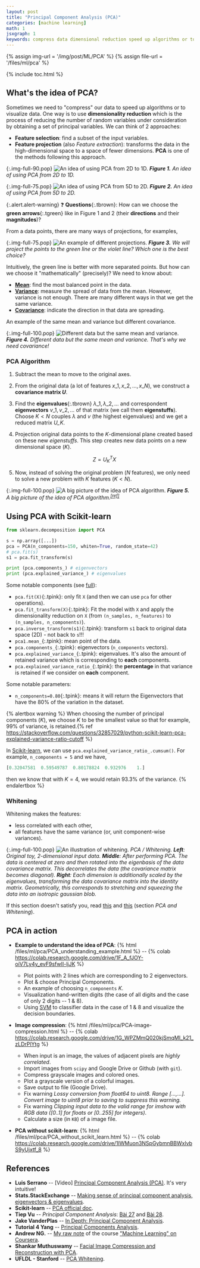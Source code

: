 ```yaml
---
layout: post
title: "Principal Component Analysis (PCA)"
categories: [machine learning]
math: 1
jsxgraph: 1
keywords: compress data dimensional reduction speed up algorithms or to visualize data feature selection Feature projection mean variance covariance eigenvalues covariance matrix eigenvectors explained_variance_ratio_ Whitening Image compression Luis Serrano Tiep Vu Jake VanderPlas UFLDL - Stanford Shankar Muthuswamy
---
```


{% assign img-url = '/img/post/ML/PCA' %}
{% assign file-url = '/files/ml/pca' %}

{% include toc.html %}

## What's the idea of PCA?

Sometimes we need to "compress" our data to speed up algorithms or to visualize data. One way is to use **dimensionality reduction** which is the process of reducing the number of random variables under consideration by obtaining a set of principal variables. We can think of 2 approaches:

- **Feature selection**: find a subset of the input variables.
- **Feature projection** (also *Feature extraction*): transforms the data in the high-dimensional space to a space of fewer dimensions. **PCA** is one of the methods following this approach.

{:.img-full-90.pop}
![An idea of using PCA from 2D to 1D.]({{img-url}}/pca-1.jpg)
***Figure 1.** An idea of using PCA from 2D to 1D.*

{:.img-full-75.pop}
![An idea of using PCA from 5D to 2D.]({{img-url}}/pca-2.jpg)
***Figure 2.** An idea of using PCA from 5D to 2D.*

{:.alert.alert-warning}
❓ **Questions**{:.tbrown}: How can we choose the **green arrows**{:.tgreen} like in Figure 1 and 2 (their **directions** and their **magnitudes**)?

From a data points, there are many ways of projections, for examples,

{:.img-full-75.pop}
![An example of different projections.]({{img-url}}/pca-4.jpg)
***Figure 3.** We will project the points to the green line or the violet line? Which one is the best choice?*

Intuitively, the green line is better with more separated points. But how can we choose it "mathematically" (precisely)? We need to know about: 

- **[Mean](/mean-median-mode)**: find the most balanced point in the data.
- **[Variance](/variance-covariance-correlation)**: measure the spread of data from the mean. However, variance is not enough. There are many different ways in that we get the same variance.
- **[Covariance](/variance-covariance-correlation)**: indicate the direction in that data are spreading.

An example of the same mean and variance but different covariance.

{:.img-full-100.pop}
![Different data but the same mean and variance.]({{img-url}}/pca-5.jpg)
***Figure 4.** Different data but the same mean and variance. That's why we need covariance!*


### PCA Algorithm

1. Subtract the mean to move to the original axes.
2. From the original data (a lot of features $x\_1, x\_2, \ldots, x\_N$), we construct a **covariance matrix $U$**.
2. Find the **eigenvalues**{:.tbrown} $\lambda\_1, \lambda\_2,\ldots$ and correspondent **eigenvectors** $v\_1, v\_2, \ldots$ of that matrix (we call them **eigenstuffs**). Choose $K < N$ couples $\lambda$ and $v$ (the highest eigenvalues) and we get a reduced matrix *$U\_K$*.
3. Projection original data points to the $K$-dimensional plane created based on these new *eigenstuffs*. This step creates new data points on a new dimensional space ($K$).

    $$
    Z = U_K^TX
    $$

4. Now, instead of solving the original problem ($N$ features), we only need to solve a new problem with $K$ features ($K<N$).

{:.img-full-100.pop}
![A big picture of the idea of PCA algorithm.]({{img-url}}/pca-3.jpg)
***Figure 5.** A big picture of the idea of PCA algorithm.<sup>[[ref]](https://www.youtube.com/watch?v=g-Hb26agBFg)</sup>*

## Using PCA with Scikit-learn

~~~ python
from sklearn.decomposition import PCA

s = np.array([...])
pca = PCA(n_components=150, whiten=True, random_state=42)
# pca.fit(s)
s1 = pca.fit_transform(s)

print (pca.components_) # eigenvectors
print (pca.explained_variance_) # eigenvalues
~~~

Some notable components (see [full](https://scikit-learn.org/stable/modules/generated/sklearn.decomposition.PCA.html)):

- `pca.fit(X)`{:.tpink}: only fit `X` (and then we can use `pca` for other operations).
- `pca.fit_transform(X)`{:.tpink}: Fit the model with `X` and apply the dimensionality reduction on `X` (from `(n_samples, n_features)` to `(n_samples, n_components)`).
- `pca.inverse_transform(s1)`{:.tpink}: transform `s1` back to original data space (2D) - not back to `s`!!!
- `pca1.mean_`{:.tpink}: mean point of the data.
- `pca.components_`{:.tpink}: eigenvectors (`n_components` vectors).
- `pca.explained_variance_`{:.tpink}: eigenvalues. It's also the amount of retained variance which is corresponding to **each** components.
- `pca.explained_variance_ratio_`{:.tpink}: the **percentage** in that variance is retained if we consider on **each** component.

Some notable parameters:

- `n_components=0.80`{:.tpink}: means it will return the Eigenvectors that have the 80% of the variation in the dataset.

{% alertbox warning %}
When choosing the number of principal components ($K$), we choose $K$ to be the smallest value so that for example, $99\%$ of variance, is retained.{% ref https://stackoverflow.com/questions/32857029/python-scikit-learn-pca-explained-variance-ratio-cutoff %}

In [Scikit-learn](https://scikit-learn.org/stable/modules/generated/sklearn.decomposition.PCA.html), we can use `pca.explained_variance_ratio_.cumsum()`. For example, `n_components = 5` and we have,

~~~ python
[0.32047581  0.59549787  0.80178824  0.932976    1.]
~~~

then we know that with $K=4$, we would retain $93.3\%$ of the variance.
{% endalertbox %}

### Whitening

Whitening makes the features: 

- less correlated with each other,
- all features have the same variance (or, unit component-wise variances).

{:.img-full-100.pop}
![An illustration of whitening.]({{img-url}}/pca-6.jpeg)
_PCA / Whitening. **Left**: Original toy, 2-dimensional input data. **Middle**: After performing PCA. The data is centered at zero and then rotated into the eigenbasis of the data covariance matrix. This decorrelates the data (the covariance matrix becomes diagonal). **Right**: Each dimension is additionally scaled by the eigenvalues, transforming the data covariance matrix into the identity matrix. Geometrically, this corresponds to stretching and squeezing the data into an isotropic gaussian blob._


If this section doesn't satisfy you, read [this](http://ufldl.stanford.edu/tutorial/unsupervised/PCAWhitening/#whitening) and [this](http://cs231n.github.io/neural-networks-2/) (section *PCA and Whitening*).

## PCA in action 

- **Example to understand the idea of PCA**: {% html /files/ml/pca/PCA_understanding_example.html %} -- {% colab https://colab.research.google.com/drive/1F_A_fJOY-oiV7Ly4y_evF9sfwII-ljJK %}

    - Plot points with 2 lines which are corresponding to 2 eigenvectors.
    - Plot & choose Principal Components.
    - An example of choosing `n_components` $K$.
    - Visualization hand-written digits (the case of all digits and the case of only 2 digits -- 1 & 8).
    - Using [SVM](/support-vector-machine) to classifier data in the case of 1 & 8 and visualize the decision boundaries.
  
- **Image compression**: {% html /files/ml/pca/PCA-image-compression.html %} -- {% colab https://colab.research.google.com/drive/1G_WPZMmQ020kjSmqMI_k21_zLDrPlYtg %}

    - When input is an image, the values of adjacent pixels are *highly correlated*.
    - Import images from `scipy` and Google Drive or Github (with `git`).
    - Compress grayscale images and colored ones.
    - Plot a grayscale version of a colorful images.
    - Save output to file (Google Drive).
    - Fix warning *Lossy conversion from float64 to uint8. Range [...,...]. Convert image to uint8 prior to saving to suppress this warning.*
    - Fix warning *Clipping input data to the valid range for imshow with RGB data ([0..1] for floats or [0..255] for integers)*.
    - Calculate a size (in `KB`) of a image file.

- **PCA without scikit-learn**: {% html /files/ml/pca/PCA_without_scikit_learn.html %} -- {% colab https://colab.research.google.com/drive/1IWMuon3NSpGybmnBBWxlvbS9yUjxtf_8 %}


## References

- **Luis Serrano** -- [Video] [Principal Component Analysis (PCA)](https://www.youtube.com/watch?v=g-Hb26agBFg). It's very intuitive!
- **Stats.StackExchange** -- [Making sense of principal component analysis, eigenvectors & eigenvalues](https://stats.stackexchange.com/questions/2691/making-sense-of-principal-component-analysis-eigenvectors-eigenvalues).
- **Scikit-learn** -- [PCA official doc](https://scikit-learn.org/stable/modules/generated/sklearn.decomposition.PCA.html).
- **Tiep Vu** -- *Principal Component Analysis*: [Bài 27](https://machinelearningcoban.com/2017/06/15/pca/) and [Bài 28](https://machinelearningcoban.com/2017/06/21/pca2/).
- **Jake VanderPlas** -- [In Depth: Principal Component Analysis](https://jakevdp.github.io/PythonDataScienceHandbook/05.09-principal-component-analysis.html).
- **Tutorial 4 Yang** -- [Principal Components Analysis]({{file-url}}/tutorial4-yang.pdf).
- **Andrew NG.** -- [My raw note](https://rawnote.dinhanhthi.com/machine-learning-coursera-8#principal-component-analysis-pca) of the course ["Machine Learning" on Coursera](https://www.coursera.org/learn/machine-learning/).
- **Shankar Muthuswamy** -- [Facial Image Compression and Reconstruction with PCA](https://shankarmsy.github.io/posts/pca-sklearn.html).
- **UFLDL - Stanford** -- [PCA Whitening](http://ufldl.stanford.edu/tutorial/unsupervised/PCAWhitening/).





